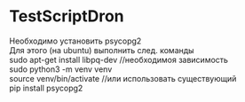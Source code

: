 # TestScriptDron
Необходимо установить psycopg2  
Для этого (на ubuntu) выполнить след. команды  
sudo apt-get install libpq-dev //необходимоя зависимость     
sudo python3 -m venv venv  
source venv/bin/activate //или использовать существующий    
pip install psycopg2  
